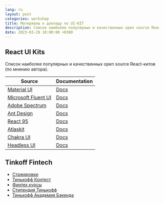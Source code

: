 ```yaml
---
lang: ru
layout: post
categories: workshop
title: Материалы к докладу по UI-KIT
description: Список наиболее популярных и качественных open source React-китов (по мнению автора).
date: 2023-03-29 10:00:00 +0300
---
```


## React UI Kits

Список наиболее популярных и качественных open source React-китов (по мнению автора).

| Source | Documentation |
| - | - |
| [Material UI](https://github.com/mui/material-ui) | [Docs](https://mui.com/) |
| [Microsoft Fluent UI](https://github.com/microsoft/fluentui) | [Docs](https://developer.microsoft.com/en-us/fluentui#/) |
| [Adobe Spectrum](https://github.com/adobe/react-spectrum) | [Docs](https://react-spectrum.adobe.com/) |
| [Ant Design](https://github.com/ant-design/ant-design) | [Docs](https://ant.design/) |
| [React 95](https://github.com/react95-io/React95) | [Docs](https://react95.io/) |
| [Atlaskit](https://bitbucket.org/atlassian/atlaskit-mk-2) | [Docs](https://atlaskit.atlassian.com) |
| [Chakra UI](https://github.com/chakra-ui/chakra-ui) | [Docs](https://chakra-ui.com) |
| [Headless UI](https://github.com/tailwindlabs/headlessui) | [Docs](https://headlessui.com/) |

## Tinkoff Fintech

- [Стажировки](https://fintech.tinkoff.ru/start/)
- [Тинькофф Контест](https://fintech.tinkoff.ru/activities/contest/)
- [Финтех курсы](https://fintech.tinkoff.ru/study/)
- [Стипендия Тинькофф](https://fintech.tinkoff.ru/activities/scholarship/)
- [Тинькофф Академия Бэкенда](https://fintech.tinkoff.ru/academy/backend/)

